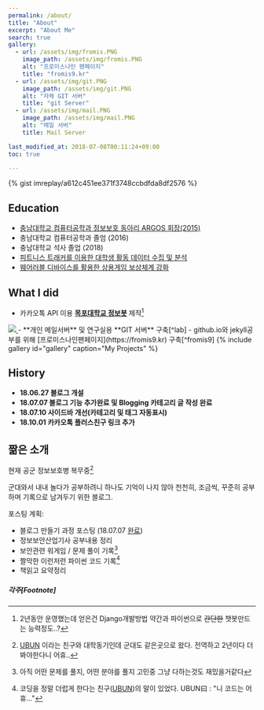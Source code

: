 ```yaml
---
permalink: /about/
title: "About"
excerpt: "About Me"
search: true
gallery:
  - url: /assets/img/fromis.PNG
    image_path: /assets/img/fromis.PNG
    alt: "프로미스나인 팬페이지"
    title: "fromis9.kr"
  - url: /assets/img/git.PNG
    image_path: /assets/img/git.PNG
    alt: "자체 GIT 서버"
    title: "git Server"
  - url: /assets/img/mail.PNG
    image_path: /assets/img/mail.PNG
    alt: "메일 서버"
    title: Mail Server

last_modified_at: 2018-07-08T00:11:24+09:00
toc: true

---
```




{% gist imreplay/a612c451ee371f3748ccbdfda8df2576 %}


## Education
 - [충남대학교 컴퓨터공학과 정보보호 동아리 ARGOS 회장(2015)](http://www.argos.or.kr/index.php?mid=history)
 - 충남대학교 컴퓨터공학과 졸엄 (2016)
 - 충남대학교 석사 졸업 (2018)
 - [피트니스 트래커를 이용한 대학생 활동 데이터 수집 및 분석](http://www.dbpia.co.kr/Journal/ArticleDetail/NODE07115887)
 - [웨어러블 디바이스를 활용한 상용게임 보상체계 강화](http://dcollection.cnu.ac.kr/public_resource/pdf/000000075216_20190108093707.pdf)

## What I did
 - 카카오톡 API 이용 **[목포대학교 정보봇](http://pf.kakao.com/_RdDHM)** 제작[^bot] <a href="javascript:void plusFriendChat('_RdDHM')">
  <img src="https://developers.kakao.com/assets/img/about/logos/plusfriend/friendadd_small_yellow_rect.png"/>
</a>
 - **개인 메일서버** 및 연구실용 **GIT 서버** 구축[^lab]
 - github.io와 jekyll공부를 위해 [프로미스나인팬페이지](https://fromis9.kr) 구축[^fromis9]
{% include gallery id="gallery" caption="My Projects" %}

## History

* **18.06.27 블로그 개설**
* **18.07.07 블로그 기능 추가완료 및 Blogging 카테고리 글 작성 완료**
* **18.07.10 사이드바 개선(카테고리 및 태그 자동표시)**
* **18.10.01 카카오톡 플러스친구 링크 추가**

## 짦은 소개
현재 공군 정보보호병 복무중[^rokaf]

군대와서 내내 놀다가 공부하려니 하나도 기억이 나지 않아 천천히, 조금씩, 꾸준히 공부하며 기록으로 남겨두기 위한 블로그.


포스팅 계획:
  * 블로그 만들기 과정 포스팅 (18.07.07 [완료](/categories/#blogging))
  * 정보보안산업기사 공부내용 정리
  * 보안관련 워게임 / 문제 풀이 기록[^wargame]
  * 짤막한 이런저런 파이썬 코드 기록[^py]
  * 책읽고 요약정리

<div class="fb-comments" data-href="https://imreplay.com/about" data-numposts="5"></div>

##### 각주[Footnote]

[^wargame]: 아직 어떤 문제를 풀지, 어떤 분야를 풀지 고민중 그냥 다하는것도 재밌을거같다
[^py]: 코딩을 정말 더럽게 한다는 친구([UBUN](https://ubun.net))의 말이 있었다. UBUN曰 : "니 코드는 어휴..."
[^rokaf]: [UBUN](https://ubun.net) 이라는 친구와 대학동기인데 군대도 같은곳으로 왔다. 전역하고 2년이다 더 봐야한다니 어휴..
[^bot]: 2년동안 운영했는데 얻은건 Django개발방법 약간과 파이썬으로 ~~간단한~~ 챗봇만드는 능력정도..?
[^lab]: gogs 활용 / 같이쓰려고 만든건데 나 혼자 다쓴다 전역하면 도메인 새로 사서 같이 써야지!
[^fromis9]: jekyll블로그 만드는데 가장 많은 공부를 할 수 있었던 페이지, 만들었지만 관리가...
